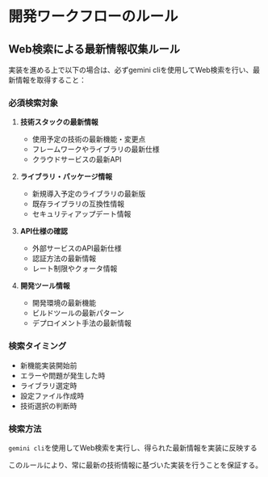 # 開発ワークフローのルール

## Web検索による最新情報収集ルール

実装を進める上で以下の場合は、必ずgemini cliを使用してWeb検索を行い、最新情報を取得すること：

### 必須検索対象
1. **技術スタックの最新情報**
   - 使用予定の技術の最新機能・変更点
   - フレームワークやライブラリの最新仕様
   - クラウドサービスの最新API

2. **ライブラリ・パッケージ情報**
   - 新規導入予定のライブラリの最新版
   - 既存ライブラリの互換性情報
   - セキュリティアップデート情報

3. **API仕様の確認**
   - 外部サービスのAPI最新仕様
   - 認証方法の最新情報
   - レート制限やクォータ情報

4. **開発ツール情報**
   - 開発環境の最新機能
   - ビルドツールの最新パターン
   - デプロイメント手法の最新情報

### 検索タイミング
- 新機能実装開始前
- エラーや問題が発生した時
- ライブラリ選定時
- 設定ファイル作成時
- 技術選択の判断時

### 検索方法
`gemini cli`を使用してWeb検索を実行し、得られた最新情報を実装に反映する

このルールにより、常に最新の技術情報に基づいた実装を行うことを保証する。